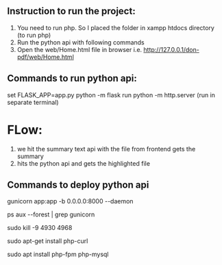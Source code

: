 ## Instruction to run the project:
1. You need to run php. So I placed the folder in xampp htdocs directory (to run php)
2. Run the python api with following commands
3. Open the web/Home.html file in browser i.e. http://127.0.0.1/don-pdf/web/Home.html

## Commands to run python api:
set FLASK_APP=app.py
python -m flask run
python -m http.server (run in separate terminal)


# FLow:
1. we hit the summary text api with the file from frontend
gets the summary
2. hits the python api and gets the highlighted file


## Commands to deploy python api
gunicorn app:app -b 0.0.0.0:8000 --daemon

ps aux --forest | grep gunicorn

sudo kill -9 4930 4968

sudo apt-get install php-curl


sudo apt install php-fpm php-mysql